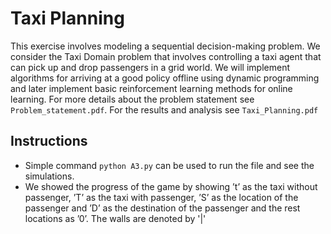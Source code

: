 # Taxi Planning
This exercise involves modeling a sequential decision-making problem. We consider the Taxi
Domain problem that involves controlling a taxi agent that can pick up and drop passengers in a
grid world. We will implement algorithms for arriving at a good policy offline using dynamic
programming and later implement basic reinforcement learning methods for online learning. For more details about the problem statement see `Problem_statement.pdf`. For the results and analysis see `Taxi_Planning.pdf`

## Instructions
* Simple command `python A3.py` can be used to run the file and see the simulations.
* We showed the progress of the game by showing ’t’ as the taxi
without passenger, ’T’ as the taxi with passenger, ’S’ as the location of the passenger and ’D’ as the destination of the passenger and the rest locations as ’0’. The walls are denoted by '|'

